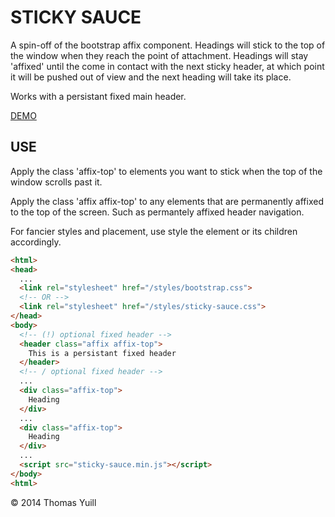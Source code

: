 STICKY SAUCE
============

A spin-off of the bootstrap affix component. Headings will stick to the top
of the window when they reach the point of attachment. Headings will stay
'affixed' until the come in contact with the next sticky header, at which
point it will be pushed out of view and the next heading will take its
place.

Works with a persistant fixed main header.

[DEMO](http://thomfoolery.github.io/sticky-sauce/)

USE
---

Apply the class 'affix-top' to elements you want to stick when the top of
the window scrolls past it.

Apply the class 'affix affix-top' to any elements that are permanently
affixed to the top of the screen. Such as permantely affixed header
navigation.

For fancier styles and placement, use style the element or its children
accordingly.

```html
<html>
<head>
  ...
  <link rel="stylesheet" href="/styles/bootstrap.css">
  <!-- OR -->
  <link rel="stylesheet" href="/styles/sticky-sauce.css">
</head>
<body>
  <!-- (!) optional fixed header -->
  <header class="affix affix-top">
    This is a persistant fixed header
  </header>
  <!-- / optional fixed header -->
  ...
  <div class="affix-top">
    Heading
  </div>
  ...
  <div class="affix-top">
    Heading
  </div>
  ...
  <script src="sticky-sauce.min.js"></script>
</body>
<html>
```

&copy; 2014 Thomas Yuill
